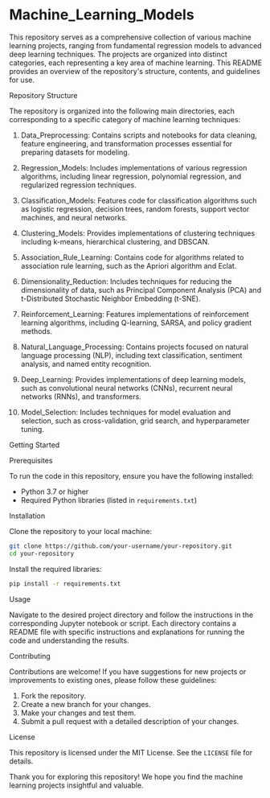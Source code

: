 # Machine_Learning_Models

This repository serves as a comprehensive collection of various machine learning projects, ranging from fundamental regression models to advanced deep learning techniques. The projects are organized into distinct categories, each representing a key area of machine learning. This README provides an overview of the repository's structure, contents, and guidelines for use.

Repository Structure

The repository is organized into the following main directories, each corresponding to a specific category of machine learning techniques:

1. Data_Preprocessing: Contains scripts and notebooks for data cleaning, feature engineering, and transformation processes essential for preparing datasets for modeling.

2. Regression_Models: Includes implementations of various regression algorithms, including linear regression, polynomial regression, and regularized regression techniques.

3. Classification_Models: Features code for classification algorithms such as logistic regression, decision trees, random forests, support vector machines, and neural networks.

4. Clustering_Models: Provides implementations of clustering techniques including k-means, hierarchical clustering, and DBSCAN.

5. Association_Rule_Learning: Contains code for algorithms related to association rule learning, such as the Apriori algorithm and Eclat.

6. Dimensionality_Reduction: Includes techniques for reducing the dimensionality of data, such as Principal Component Analysis (PCA) and t-Distributed Stochastic Neighbor Embedding (t-SNE).

7. Reinforcement_Learning: Features implementations of reinforcement learning algorithms, including Q-learning, SARSA, and policy gradient methods.

8. Natural_Language_Processing: Contains projects focused on natural language processing (NLP), including text classification, sentiment analysis, and named entity recognition.

9. Deep_Learning: Provides implementations of deep learning models, such as convolutional neural networks (CNNs), recurrent neural networks (RNNs), and transformers.

10. Model_Selection: Includes techniques for model evaluation and selection, such as cross-validation, grid search, and hyperparameter tuning.

Getting Started

Prerequisites

To run the code in this repository, ensure you have the following installed:

- Python 3.7 or higher
- Required Python libraries (listed in `requirements.txt`)

Installation

Clone the repository to your local machine:

```bash
git clone https://github.com/your-username/your-repository.git
cd your-repository
```

Install the required libraries:

```bash
pip install -r requirements.txt
```

Usage

Navigate to the desired project directory and follow the instructions in the corresponding Jupyter notebook or script. Each directory contains a README file with specific instructions and explanations for running the code and understanding the results.

Contributing

Contributions are welcome! If you have suggestions for new projects or improvements to existing ones, please follow these guidelines:

1. Fork the repository.
2. Create a new branch for your changes.
3. Make your changes and test them.
4. Submit a pull request with a detailed description of your changes.

License

This repository is licensed under the MIT License. See the `LICENSE` file for details.

Thank you for exploring this repository! We hope you find the machine learning projects insightful and valuable.
